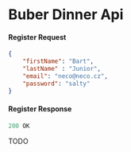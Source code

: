 # Buber Dinner Api

#### Register Request

``` json 
{
    "firstName": "Bart",
    "lastName" : "Junior",
    "email": "neco@neco.cz",
    "password": "salty"
}
```

#### Register Response

``` js
200 OK
```

TODO